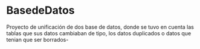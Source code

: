 # BasedeDatos
Proyecto de unificación de dos base de datos, donde se tuvo en cuenta las tablas que sus datos cambiaban de tipo, los datos duplicados o datos que tenian que ser borrados-
